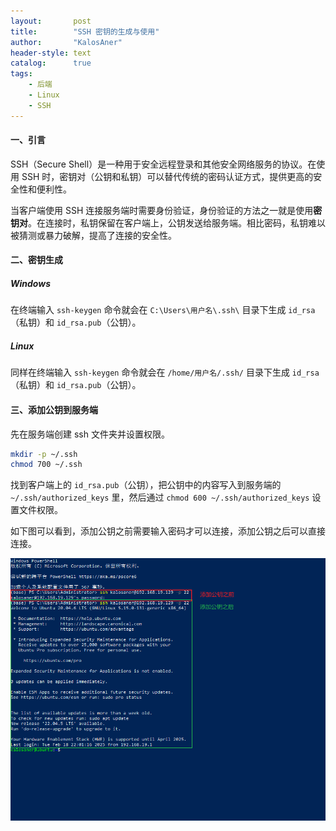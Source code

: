 ```yaml
---
layout:       post
title:        "SSH 密钥的生成与使用"
author:       "KalosAner"
header-style: text
catalog:      true
tags:
    - 后端
    - Linux
    - SSH
---
```


#### 一、引言

SSH（Secure Shell）是一种用于安全远程登录和其他安全网络服务的协议。在使用 SSH 时，密钥对（公钥和私钥）可以替代传统的密码认证方式，提供更高的安全性和便利性。

当客户端使用 SSH 连接服务端时需要身份验证，身份验证的方法之一就是使用**密钥对**。在连接时，私钥保留在客户端上，公钥发送给服务端。相比密码，私钥难以被猜测或暴力破解，提高了连接的安全性。

#### 二、密钥生成

##### Windows

在终端输入 `ssh-keygen` 命令就会在 `C:\Users\用户名\.ssh\` 目录下生成 `id_rsa`（私钥）和 `id_rsa.pub`（公钥）。

##### Linux

同样在终端输入 `ssh-keygen` 命令就会在 `/home/用户名/.ssh/` 目录下生成 `id_rsa`（私钥）和 `id_rsa.pub`（公钥）。

#### 三、添加公钥到服务端

先在服务端创建 ssh 文件夹并设置权限。

```sh
mkdir -p ~/.ssh
chmod 700 ~/.ssh
```

找到客户端上的 `id_rsa.pub`（公钥），把公钥中的内容写入到服务端的 `~/.ssh/authorized_keys` 里，然后通过 `chmod 600 ~/.ssh/authorized_keys` 设置文件权限。



如下图可以看到，添加公钥之前需要输入密码才可以连接，添加公钥之后可以直接连接。

![Snipaste_2025-02-19_17-21-58](\img\in-post\Snipaste_2025-02-19_17-21-58.png)
